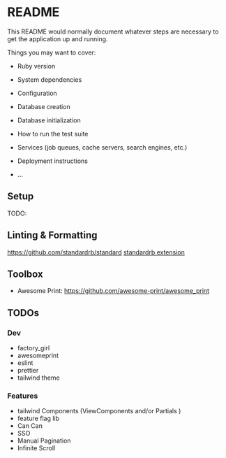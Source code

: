 # README

This README would normally document whatever steps are necessary to get the
application up and running.

Things you may want to cover:

- Ruby version

- System dependencies

- Configuration

- Database creation

- Database initialization

- How to run the test suite

- Services (job queues, cache servers, search engines, etc.)

- Deployment instructions

- ...

## Setup

TODO:

## Linting & Formatting

<https://github.com/standardrb/standard>
[standardrb extension](https://blog.testdouble.com/posts/2023-02-16-its-official-the-standard-ruby-vscode-extension)

## Toolbox

- Awesome Print: <https://github.com/awesome-print/awesome_print>

## TODOs

### Dev

- factory_girl
- awesomeprint
- eslint
- prettier
- tailwind theme

### Features

- tailwind Components (ViewComponents and/or Partials )
- feature flag lib
- Can Can
- SSO
- Manual Pagination
- Infinite Scroll
